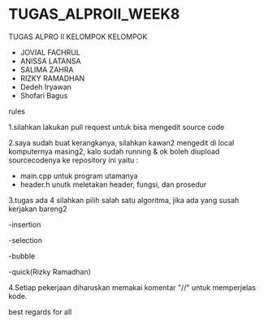 # TUGAS_ALPROII_WEEK8
TUGAS ALPRO II KELOMPOK 
KELOMPOK 
- JOVIAL FACHRUL 
- ANISSA LATANSA
- SALIMA ZAHRA
- RIZKY RAMADHAN
- Dedeh Iryawan
- Shofari Bagus

rules

1.silahkan lakukan pull request untuk bisa mengedit source code

2.saya sudah buat kerangkanya, silahkan kawan2 mengedit di local komputernya masing2, kalo sudah running & ok boleh diupload sourcecodenya ke repository ini yaitu :
- main.cpp untuk program utamanya
- header.h unutk meletakan header, fungsi, dan prosedur

3.tugas ada 4 silahkan pilih salah satu algoritma, jika ada yang susah kerjakan bareng2

-insertion

-selection

-bubble

-quick(Rizky Ramadhan)

4.Setiap pekerjaan diharuskan memakai komentar "//" untuk memperjelas kode.

best regards for all

